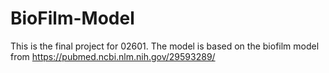 # BioFilm-Model
 This is the final project for 02601.
The model is based on the biofilm model from https://pubmed.ncbi.nlm.nih.gov/29593289/